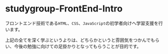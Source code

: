 # studygroup-FrontEnd-Intro
フロントエンド技術である```HTML```、```CSS```、```JavaScript```の初学者向けへ学習支援を行います。

上記の全てを深く学ぶというよりは、どちらかというと雰囲気をつかんでもらい、今後の勉強に向けての足掛かりとなってもらうことが目的です。
